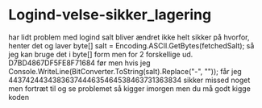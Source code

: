 # Logind-velse-sikker_lagering

har lidt problem med logind salt bliver ændret ikke helt sikker på hvorfor, henter det og laver byte[] salt = Encoding.ASCII.GetBytes(fetchedSalt);
så jeg kan bruge det i byte[] form men for 2 forskellige ud.
D7BD4867DF5FE8F71684 før men hvis jeg Console.WriteLine(BitConverter.ToString(salt).Replace("-", "")); får jeg 4437424434383637444635464538463731363834
sikker missed noget men fortræt til og se problemet så kigger imorgen men du må godt kigge koden

